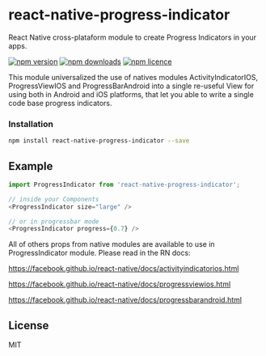 # react-native-progress-indicator
React Native cross-plataform module to create Progress Indicators in your apps.

[![npm version](http://img.shields.io/npm/v/react-native-progress-indicator.svg?style=flat-square)](https://npmjs.org/package/react-native-progress-indicator "View this project on npm")
[![npm downloads](http://img.shields.io/npm/dm/react-native-progress-indicator.svg?style=flat-square)](https://npmjs.org/package/react-native-progress-indicator "View this project on npm")
[![npm licence](http://img.shields.io/npm/l/react-native-progress-indicator.svg?style=flat-square)](https://npmjs.org/package/react-native-progress-indicator "View this project on npm")


This module universalized the use of natives modules ActivityIndicatorIOS, ProgressViewIOS and ProgressBarAndroid into a single re-useful View for using both in Android and iOS platforms, that let you able to write a single code base progress indicators.

### Installation

```bash
npm install react-native-progress-indicator --save
```

## Example

```javascript
import ProgressIndicator from 'react-native-progress-indicator';

// inside your Components
<ProgressIndicator size="large" />

// or in progressbar mode
<ProgressIndicator progress={0.7} />
```

All of others props from native modules are available to use in ProgressIndicator module. Please read in the RN docs:

https://facebook.github.io/react-native/docs/activityindicatorios.html

https://facebook.github.io/react-native/docs/progressviewios.html

https://facebook.github.io/react-native/docs/progressbarandroid.html

## License
MIT
